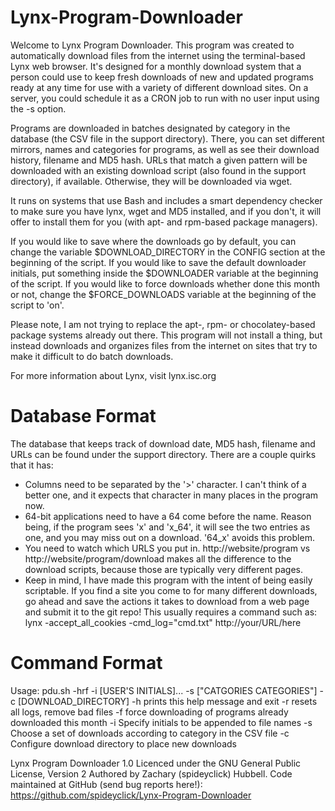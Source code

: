 # Lynx-Program-Downloader

Welcome to Lynx Program Downloader. This program was created to automatically download files from the internet using the terminal-based Lynx web browser. It's designed for a monthly download system that a person could use to keep fresh downloads of new and updated programs ready at any time for use with a variety of different download sites. On a server, you could schedule it as a CRON job to run with no user input using the -s option.

Programs are downloaded in batches designated by category in the database (the CSV file in the support directory). There, you can set different mirrors, names and categories for programs, as well as see their download history, filename and MD5 hash. URLs that match a given pattern will be downloaded with an existing download script (also found in the support directory), if available. Otherwise, they will be downloaded via wget.

It runs on systems that use Bash and includes a smart dependency checker to make sure you have lynx, wget and MD5 installed, and if you don't, it will offer to install them for you (with apt- and rpm-based package managers).

If you would like to save where the downloads go by default, you can change the variable $DOWNLOAD_DIRECTORY in the CONFIG section at the beginning of the script.
If you would like to save the default downloader initials, put something inside the $DOWNLOADER variable at the beginning of the script.
If you would like to force downloads whether done this month or not, change the $FORCE_DOWNLOADS variable at the beginning of the script to 'on'.

Please note, I am not trying to replace the apt-, rpm- or chocolatey-based package systems already out there. This program will not install a thing, but instead downloads and organizes files from the internet on sites that try to make it difficult to do batch downloads.

For more information about Lynx, visit lynx.isc.org

# Database Format

The database that keeps track of download date, MD5 hash, filename and URLs can be found under the support directory. There are a couple quirks that it has:
 - Columns need to be separated by the '>' character. I can't think of a better one, and it expects that character in many places in the program now.
 - 64-bit applications need to have a 64 come before the name. Reason being, if the program sees 'x' and 'x_64', it will see the two entries as one, and you may miss out on a download. '64_x' avoids this problem.
 - You need to watch which URLS you put in. http://website/program vs http://website/program/download makes all the difference to the download scripts, because those are typically very different pages.
 - Keep in mind, I have made this program with the intent of being easily scriptable. If you find a site you come to for many different downloads, go ahead and save the actions it takes to download from a web page and submit it to the git repo! This usually requires a command such as: lynx -accept_all_cookies -cmd_log="cmd.txt" http://your/URL/here

# Command Format

Usage: pdu.sh -hrf -i [USER'S INITIALS]... -s [\"CATGORIES CATEGORIES\"] -c [DOWNLOAD_DIRECTORY]
  -h    prints this help message and exit
  -r    resets all logs, remove bad files
  -f    force downloading of programs already downloaded this month
  -i    Specify initials to be appended to file names
  -s    Choose a set of downloads according to category in the CSV file
  -c    Configure download directory to place new downloads

Lynx Program Downloader 1.0
Licenced under the GNU General Public License, Version 2
Authored by Zachary (spideyclick) Hubbell. Code maintained at GitHub (send bug reports here!):
https://github.com/spideyclick/Lynx-Program-Downloader